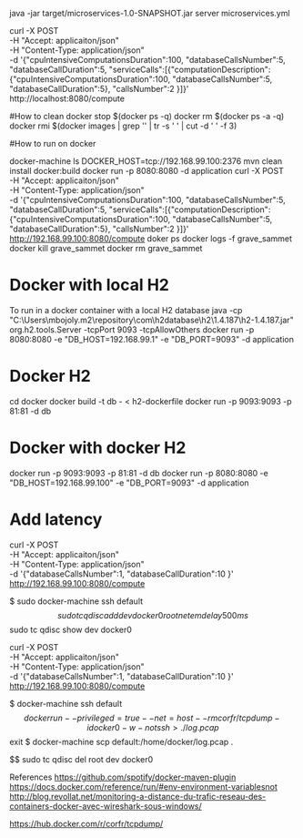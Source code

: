 java -jar target/microservices-1.0-SNAPSHOT.jar server microservices.yml

curl -X POST \
-H "Accept: applicaiton/json" \
-H "Content-Type: application/json" \
-d '{"cpuIntensiveComputationsDuration":100, "databaseCallsNumber":5, "databaseCallDuration":5, "serviceCalls":[{"computationDescription":{"cpuIntensiveComputationsDuration":100, "databaseCallsNumber":5, "databaseCallDuration":5}, "callsNumber":2 }]}' \
http://localhost:8080/compute

#How to clean
docker stop $(docker ps -q)
docker rm $(docker ps -a -q)
docker rmi $(docker images | grep '<none>' | tr -s ' ' | cut -d ' ' -f 3)

#How to run on docker

docker-machine ls
DOCKER_HOST=tcp://192.168.99.100:2376
mvn clean install docker:build
docker run -p 8080:8080 -d application
curl -X POST \
-H "Accept: applicaiton/json" \
-H "Content-Type: application/json" \
-d '{"cpuIntensiveComputationsDuration":100, "databaseCallsNumber":5, "databaseCallDuration":5, "serviceCalls":[{"computationDescription":{"cpuIntensiveComputationsDuration":100, "databaseCallsNumber":5, "databaseCallDuration":5}, "callsNumber":2 }]}' \
http://192.168.99.100:8080/compute
doker ps
docker logs -f grave_sammet
docker kill grave_sammet
docker rm grave_sammet

# Docker with local H2
To run in a docker container with a local H2 database
java -cp "C:\Users\mbojoly\.m2\repository\com\h2database\h2\1.4.187\h2-1.4.187.jar" org.h2.tools.Server -tcpPort 9093 -tcpAllowOthers
docker run -p 8080:8080 -e "DB_HOST=192.168.99.1" -e "DB_PORT=9093" -d application

# Docker H2

cd docker
docker build -t db - < h2-dockerfile
docker run -p 9093:9093 -p 81:81 -d db

# Docker with docker H2
docker run -p 9093:9093 -p 81:81 -d db
docker run -p 8080:8080 -e "DB_HOST=192.168.99.100" -e "DB_PORT=9093" -d application


# Add latency

curl -X POST \
-H "Accept: applicaiton/json" \
-H "Content-Type: application/json" \
-d '{"databaseCallsNumber":1, "databaseCallDuration":10 }' \
http://192.168.99.100:8080/compute

$ sudo docker-machine ssh default
$$ sudo tc qdisc add dev docker0 root netem delay 500ms
$$ sudo tc qdisc show dev docker0

curl -X POST \
-H "Accept: applicaiton/json" \
-H "Content-Type: application/json" \
-d '{"databaseCallsNumber":1, "databaseCallDuration":10 }' \
http://192.168.99.100:8080/compute


$ docker-machine ssh default
$$ docker run --privileged=true --net=host --rm corfr/tcpdump -i docker0 -w - not ssh > ./log.pcap
$$ exit
$ docker-machine scp default:/home/docker/log.pcap .

$$ sudo tc qdisc del root dev docker0

References
https://github.com/spotify/docker-maven-plugin
https://docs.docker.com/reference/run/#env-environment-variablesnot 
http://blog.revollat.net/monitoring-a-distance-du-trafic-reseau-des-containers-docker-avec-wireshark-sous-windows/

https://hub.docker.com/r/corfr/tcpdump/